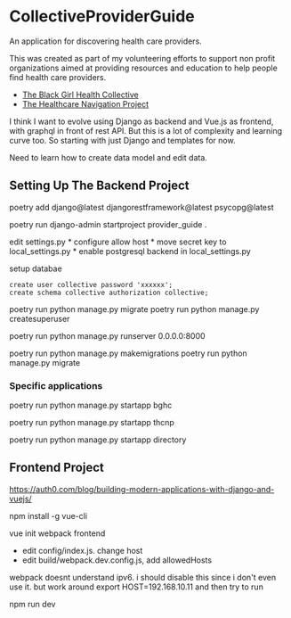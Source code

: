 # CollectiveProviderGuide

An application for discovering health care providers.

This was created as part of my volunteering efforts to support non profit organizations aimed at providing resources and education to help people find health care providers.

* [The Black Girl Health Collective](https://www.blackgirlhealthcollective.org/)
* [The Healthcare Navigation Project](https://thehealthcarenavigationproject.org/)

I think I want to evolve using Django as backend and Vue.js as frontend, with graphql in front of rest API. But this is a lot of complexity and learning curve too. So starting with just Django and templates for now.

Need to learn how to create data model and edit data.

## Setting Up The Backend Project
poetry add django@latest djangorestframework@latest psycopg@latest

poetry run django-admin startproject provider_guide .

edit settings.py
    * configure allow host
    * move secret key to local_settings.py
    * enable postgresql backend in local_settings.py

setup databae
```psql
create user collective password 'xxxxxx';
create schema collective authorization collective;
```
poetry run python manage.py migrate
poetry run python manage.py createsuperuser

poetry run python manage.py runserver 0.0.0.0:8000

poetry run python manage.py makemigrations
poetry run python manage.py migrate

### Specific applications

poetry run python manage.py startapp bghc

poetry run python manage.py startapp thcnp

poetry run python manage.py startapp directory

## Frontend Project

https://auth0.com/blog/building-modern-applications-with-django-and-vuejs/

npm install -g vue-cli

vue init webpack frontend

* edit config/index.js. change host
* edit build/webpack.dev.config.js, add allowedHosts

webpack doesnt understand ipv6. i should disable this since i don't even use it.
but work around export HOST=192.168.10.11 and then try to run

npm run dev
